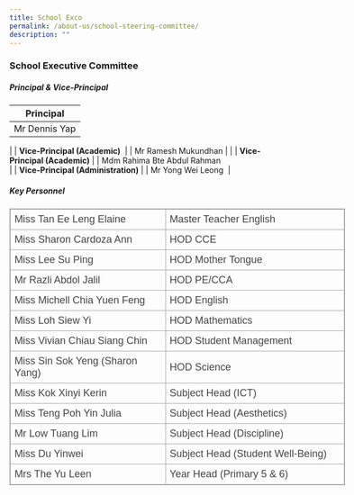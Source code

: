 ```yaml
---
title: School Exco
permalink: /about-us/school-steering-committee/
description: ""
---
```

### School Executive Committee

##### Principal &amp; Vice-Principal

| Principal |
| --- |
| Mr Dennis Yap |
|
| **Vice-Principal (Academic)**&nbsp; |
| Mr Ramesh Mukundhan |
|
| **Vice-Principal (Academic)** |
| Mdm Rahima Bte Abdul Rahman  
 |
| **Vice-Principal (Administration)** |
| Mr Yong Wei Leong&nbsp; |

##### Key Personnel
<table class="ive_eobj_center iveo_table ives_tab_simple3" style="margin: auto; outline: 0px; padding: 0px; border-collapse: collapse; clear: both; border: 1px solid rgb(170, 170, 170); color: rgb(69, 69, 69); font-family: &quot;Open Sans&quot;, sans-serif; font-size: 16px; font-style: normal; font-variant-ligatures: normal; font-variant-caps: normal; font-weight: 400; letter-spacing: normal; orphans: 2; text-align: left; text-transform: none; white-space: normal; widows: 2; word-spacing: 0px; -webkit-text-stroke-width: 0px; text-decoration-thickness: initial; text-decoration-style: initial; text-decoration-color: initial; width: 596px; height: 492px;"><tbody style="margin: 0px; outline: 0px; padding: 0px;"><tr style="margin: 0px; outline: 0px; padding: 0px;"><td style="margin: 0px; outline: 0px; padding: 7px; text-align: left; border: 1px solid rgb(170, 170, 170); width: 276px;"><font face="trebuchet ms, sans-serif" size="4" style="margin: 0px; outline: 0px; padding: 0px;">Miss Tan Ee Leng Elaine</font></td><td style="margin: 0px; outline: 0px; padding: 7px; text-align: left; border: 1px solid rgb(170, 170, 170); width: 319px;"><font face="trebuchet ms, sans-serif" size="4" style="margin: 0px; outline: 0px; padding: 0px;">Master Teacher English</font></td></tr><tr style="margin: 0px; outline: 0px; padding: 0px;"><td style="margin: 0px; outline: 0px; padding: 7px; text-align: left; border: 1px solid rgb(170, 170, 170);"><font face="trebuchet ms, sans-serif" size="4" style="margin: 0px; outline: 0px; padding: 0px;">Miss Sharon Cardoza Ann</font></td><td style="margin: 0px; outline: 0px; padding: 7px; text-align: left; border: 1px solid rgb(170, 170, 170);"><font face="trebuchet ms, sans-serif" size="4" style="margin: 0px; outline: 0px; padding: 0px;">HOD CCE&nbsp;</font></td></tr><tr style="margin: 0px; outline: 0px; padding: 0px;"><td style="margin: 0px; outline: 0px; padding: 7px; text-align: left; border: 1px solid rgb(170, 170, 170);"><font face="trebuchet ms, sans-serif" size="4" style="margin: 0px; outline: 0px; padding: 0px;">Miss Lee Su Ping</font></td><td style="margin: 0px; outline: 0px; padding: 7px; text-align: left; border: 1px solid rgb(170, 170, 170); width: 60px;"><font face="trebuchet ms, sans-serif" size="4" style="margin: 0px; outline: 0px; padding: 0px;">HOD Mother Tongue</font></td></tr><tr style="margin: 0px; outline: 0px; padding: 0px;"><td style="margin: 0px; outline: 0px; padding: 7px; text-align: left; border: 1px solid rgb(170, 170, 170);"><font face="trebuchet ms, sans-serif" size="4" style="margin: 0px; outline: 0px; padding: 0px;">Mr Razli Abdol Jalil</font></td><td style="margin: 0px; outline: 0px; padding: 7px; text-align: left; border: 1px solid rgb(170, 170, 170); width: 60px;"><font face="trebuchet ms, sans-serif" size="4" style="margin: 0px; outline: 0px; padding: 0px;">HOD PE/CCA</font></td></tr><tr style="margin: 0px; outline: 0px; padding: 0px;"><td style="margin: 0px; outline: 0px; padding: 7px; text-align: left; border: 1px solid rgb(170, 170, 170);"><font face="trebuchet ms, sans-serif" size="4" style="margin: 0px; outline: 0px; padding: 0px;">Miss Michell Chia Yuen Feng</font></td><td style="margin: 0px; outline: 0px; padding: 7px; text-align: left; border: 1px solid rgb(170, 170, 170); width: 60px;"><font face="trebuchet ms, sans-serif" size="4" style="margin: 0px; outline: 0px; padding: 0px;">HOD English&nbsp;</font></td></tr><tr style="margin: 0px; outline: 0px; padding: 0px;"><td style="margin: 0px; outline: 0px; padding: 7px; text-align: left; border: 1px solid rgb(170, 170, 170);"><font face="trebuchet ms, sans-serif" size="4" style="margin: 0px; outline: 0px; padding: 0px; font-weight: normal;">Miss Loh Siew Yi</font></td><td style="margin: 0px; outline: 0px; padding: 7px; text-align: left; border: 1px solid rgb(170, 170, 170); width: 60px;"><font face="trebuchet ms, sans-serif" size="4" style="margin: 0px; outline: 0px; padding: 0px;">HOD Mathematics</font></td></tr><tr style="margin: 0px; outline: 0px; padding: 0px;"><td style="margin: 0px; outline: 0px; padding: 7px; text-align: left; border: 1px solid rgb(170, 170, 170);"><font face="trebuchet ms, sans-serif" size="4" style="margin: 0px; outline: 0px; padding: 0px;">Miss Vivian Chiau Siang Chin</font></td><td style="margin: 0px; outline: 0px; padding: 7px; text-align: left; border: 1px solid rgb(170, 170, 170); width: 60px;"><font face="trebuchet ms, sans-serif" size="4" style="margin: 0px; outline: 0px; padding: 0px;">HOD Student Management</font></td></tr><tr style="margin: 0px; outline: 0px; padding: 0px;"><td style="margin: 0px; outline: 0px; padding: 7px; text-align: left; border: 1px solid rgb(170, 170, 170);"><span style="margin: 0px; outline: 0px; padding: 0px; color: rgb(69, 69, 69); font-weight: 400;"><font face="trebuchet ms, sans-serif" size="4" style="margin: 0px; outline: 0px; padding: 0px;">Miss Sin Sok Yeng (Sharon Yang)</font></span></td><td style="margin: 0px; outline: 0px; padding: 7px; text-align: left; border: 1px solid rgb(170, 170, 170); width: 60px;"><font face="trebuchet ms, sans-serif" size="4" style="margin: 0px; outline: 0px; padding: 0px;">HOD Science</font></td></tr><tr style="margin: 0px; outline: 0px; padding: 0px;"><td style="margin: 0px; outline: 0px; padding: 7px; text-align: left; border: 1px solid rgb(170, 170, 170);"><font face="trebuchet ms, sans-serif" size="4" style="margin: 0px; outline: 0px; padding: 0px;">Miss Kok Xinyi Kerin</font></td><td style="margin: 0px; outline: 0px; padding: 7px; text-align: left; border: 1px solid rgb(170, 170, 170); width: 60px;"><font face="trebuchet ms, sans-serif" size="4" style="margin: 0px; outline: 0px; padding: 0px;">Subject Head (ICT)</font></td></tr><tr style="margin: 0px; outline: 0px; padding: 0px;"><td style="margin: 0px; outline: 0px; padding: 7px; text-align: left; border: 1px solid rgb(170, 170, 170);"><font face="trebuchet ms, sans-serif" size="4" style="margin: 0px; outline: 0px; padding: 0px;">Miss Teng Poh Yin Julia&nbsp;</font></td><td style="margin: 0px; outline: 0px; padding: 7px; text-align: left; border: 1px solid rgb(170, 170, 170);"><font face="trebuchet ms, sans-serif" size="4" style="margin: 0px; outline: 0px; padding: 0px;">Subject Head (Aesthetics)&nbsp;</font></td></tr><tr style="margin: 0px; outline: 0px; padding: 0px;"><td style="margin: 0px; outline: 0px; padding: 7px; text-align: left; border: 1px solid rgb(170, 170, 170);"><font face="trebuchet ms, sans-serif" size="4" style="margin: 0px; outline: 0px; padding: 0px;">Mr Low Tuang Lim&nbsp;</font></td><td style="margin: 0px; outline: 0px; padding: 7px; text-align: left; border: 1px solid rgb(170, 170, 170);"><font face="trebuchet ms, sans-serif" size="4" style="margin: 0px; outline: 0px; padding: 0px;">Subject Head (Discipline)&nbsp;</font></td></tr><tr style="margin: 0px; outline: 0px; padding: 0px;"><td style="margin: 0px; outline: 0px; padding: 7px; text-align: left; border: 1px solid rgb(170, 170, 170);"><font face="trebuchet ms, sans-serif" size="4" style="margin: 0px; outline: 0px; padding: 0px;">Miss Du Yinwei</font></td><td style="margin: 0px; outline: 0px; padding: 7px; text-align: left; border: 1px solid rgb(170, 170, 170);"><font face="trebuchet ms, sans-serif" size="4" style="margin: 0px; outline: 0px; padding: 0px;">Subject Head (Student Well-Being)</font></td></tr><tr style="margin: 0px; outline: 0px; padding: 0px;"><td style="margin: 0px; outline: 0px; padding: 7px; text-align: left; border: 1px solid rgb(170, 170, 170);"><font face="trebuchet ms, sans-serif" size="4" style="margin: 0px; outline: 0px; padding: 0px;">Mrs The Yu Leen</font></td><td style="margin: 0px; outline: 0px; padding: 7px; text-align: left; border: 1px solid rgb(170, 170, 170);"><font face="trebuchet ms, sans-serif" size="4" style="margin: 0px; outline: 0px; padding: 0px;">Year Head (Primary 5 &amp; 6)</font></td></tr><tr style="margin: 0px; outline: 0px; padding: 0px;"><td style="margin: 0px; outline: 0px; padding: 7px; text-align: left; border: 1px solid rgb(170, 170, 170);"><font face="trebuchet ms, sans-serif" size="4" style="margin: 0px; outline: 0px; padding: 0px;">Miss Nur Faiqah Hamzah&nbsp;</font></td><td style="margin: 0px; outline: 0px; padding: 7px; text-align: left; border: 1px solid rgb(170, 170, 170);"><font face="trebuchet ms, sans-serif" size="4" style="margin: 0px; outline: 0px; padding: 0px;"><span style="margin: 0px; outline: 0px; padding: 0px; background-color: rgb(250, 250, 250);">Year Head (Primary 3 &amp; 4)</span>&nbsp;</font></td></tr><tr style="margin: 0px; outline: 0px; padding: 0px;"><td style="margin: 0px; outline: 0px; padding: 7px; text-align: left; border: 1px solid rgb(170, 170, 170);"><font face="trebuchet ms, sans-serif" size="4" style="margin: 0px; outline: 0px; padding: 0px;">Mdm Nurilhuda Ahmad&nbsp;</font></td><td style="margin: 0px; outline: 0px; padding: 7px; text-align: left; border: 1px solid rgb(170, 170, 170);"><font face="trebuchet ms, sans-serif" size="4" style="margin: 0px; outline: 0px; padding: 0px;"><span style="margin: 0px; outline: 0px; padding: 0px; background-color: rgb(250, 250, 250);">Assistant Year Head (Primary 1 &amp; 2)</span>&nbsp;</font></td></tr><tr style="margin: 0px; outline: 0px; padding: 0px;"><td style="margin: 0px; outline: 0px; padding: 7px; text-align: left; border: 1px solid rgb(170, 170, 170);"><font face="trebuchet ms, sans-serif" size="4" style="margin: 0px; outline: 0px; padding: 0px;">Mdm See Pek Hwa Joanne&nbsp;</font></td><td style="margin: 0px; outline: 0px; padding: 7px; text-align: left; border: 1px solid rgb(170, 170, 170);"><font face="trebuchet ms, sans-serif" size="4" style="margin: 0px; outline: 0px; padding: 0px;"><span style="margin: 0px; outline: 0px; padding: 0px; background-color: rgb(250, 250, 250);">Assistant Year Head (Primary 5 &amp; 6)</span>&nbsp;</font></td></tr><tr style="margin: 0px; outline: 0px; padding: 0px;"><td style="margin: 0px; outline: 0px; padding: 7px; text-align: left; border: 1px solid rgb(170, 170, 170);"><font face="trebuchet ms, sans-serif" size="4" style="margin: 0px; outline: 0px; padding: 0px;">Miss Lee Sze Ru</font></td><td style="margin: 0px; outline: 0px; padding: 7px; text-align: left; border: 1px solid rgb(170, 170, 170);"><font face="trebuchet ms, sans-serif" size="4" style="margin: 0px; outline: 0px; padding: 0px;"><span style="margin: 0px; outline: 0px; padding: 0px; background-color: rgb(250, 250, 250);">School Staff Developer</span>&nbsp;</font></td></tr></tbody></table>
